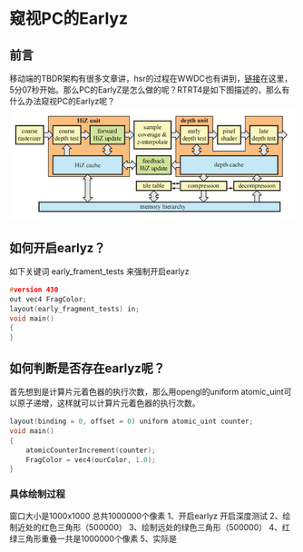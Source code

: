 # 窥视PC的Earlyz

## 前言

移动端的TBDR架构有很多文章讲，hsr的过程在WWDC也有讲到，[链接](https://developer.apple.com/videos/play/wwdc2020/10602/)在这里，5分07秒开始。那么PC的EarlyZ是怎么做的呢？RTRT4是如下图描述的，那么有什么办法窥视PC的Earlyz呢？
![](Img/2024-12-27-02-31-00.png)


## 如何开启earlyz？

如下关键词 early_frament_tests 来强制开启earlyz
```cpp
#version 430
out vec4 FragColor;
layout(early_fragment_tests) in;
void main()
{
}
```

## 如何判断是否存在earlyz呢？

首先想到是计算片元着色器的执行次数，那么用opengl的uniform atomic_uint可以原子递增，这样就可以计算片元着色器的执行次数。
```cpp
layout(binding = 0, offset = 0) uniform atomic_uint counter;
void main()
{
    atomicCounterIncrement(counter);
    FragColor = vec4(ourColor, 1.0);
}
```

### 具体绘制过程

窗口大小是1000x1000 总共1000000个像素
1、开启earlyz 开启深度测试
2、绘制近处的红色三角形（500000）
3、绘制远处的绿色三角形（500000）
4、红绿三角形重叠一共是1000000个像素
5、实际是




